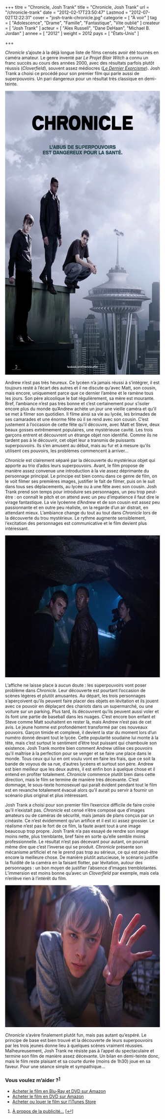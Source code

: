 +++
titre = "Chronicle, Josh Trank"
title = "Chronicle, Josh Trank"
url = "/chronicle-trank"
date = "2012-02-17T23:50:47"
Lastmod = "2012-07-02T12:22:31"
cover = "josh-trank-chronicle.jpg"
categorie = [ "À voir" ]
tag = [ "Adolescence", "Drame", "Famille", "Fantastique", "Vite oublié" ]
createur = [ "Josh Trank" ]
acteur = [ "Alex Russell", "Dane DeHaan", "Michael B. Jordan" ]
annee = [ "2012" ]
weight = 2012
pays = [ "États-Unis" ]

+++

<p><em>Chronicle</em> s&rsquo;ajoute à la déjà longue liste de films censés avoir été tournés en caméra amateur. Le genre inventé par <em>Le Projet Blair Witch</em> a connu un franc succès au cours des années 2000, avec des résultats parfois plutôt réussis (<em>Cloverfield</em>), souvent assez médiocres (<a href="http://voiretmanger.fr/2010/08/20/dernier-exorcisme-stamm/"><em>Le Dernier Exorcisme</em></a>). Josh Trank a choisi ce procédé pour son premier film qui parle aussi de superpouvoirs. Un pari dangereux pour un résultat très classique en demi-teinte.</p>
<div style="text-align: center;"><a href="http://www.allocine.fr/film/fichefilm_gen_cfilm=184617.html"><img class="aligncenter" style="border-style: initial; border-color: initial; border-image: initial; border-width: 0px;" src="chronicle-trank.jpg" alt="Chronicle trank" width="690" height="920" border="0" /></a></div>
<p>Andrew n&rsquo;est pas très heureux. Ce lycéen n&rsquo;a jamais réussi à s&rsquo;intégrer, il est toujours resté à l&rsquo;écart des autres et il ne discute qu&rsquo;avec Matt, son cousin, mais encore, uniquement parce que ce dernier l&rsquo;amène et le ramène tous les jours. Son père alcoolique le bat régulièrement, sa mère est mourante. Bref, l&rsquo;ambiance n&rsquo;est pas très bonne et c&rsquo;est certainement pour s&rsquo;isoler encore plus du monde qu&rsquo;Andrew achète un jour une vieille caméra et qu&rsquo;il se met à filmer son quotidien. Il filme ainsi sa vie au lycée, les brimades de ses camarades et une énorme fête où il se rend avec son cousin. C&rsquo;est justement à l&rsquo;occasion de cette fête qu&rsquo;il découvre, avec Matt et Steve, deux beaux gosses extrêmement populaires, une mystérieuse cavité. Les trois garçons entrent et découvrent un étrange objet non identifié. Comme ils ne tardent pas à le découvrir, cet objet leur a transmis de puissants superpouvoirs. Ils s&rsquo;en amusent au début, mais au fur et à mesure qu&rsquo;ils utilisent ces pouvoirs, les problèmes commencent à arriver…</p>
<p><em>Chronicle</em> est clairement séparé par la découverte du mystérieux objet qui apporte au trio d&rsquo;ados leurs superpouvoirs. Avant, le film propose de manière assez convenue une introduction à la vie assez déprimante du personnage principal. Le principe est bien connu dans ce genre de film, on le voit filmer ses premières images, justifier le fait de filmer, puis on le suit dans tous ses déplacements, au lycée ou à une fête avec son cousin. Josh Trank prend son temps pour introduire ses personnages, un peu trop peut-être : on connaît le pitch et on attend avec un peu d&rsquo;impatience il faut dire le virage fantastique. La vie lycéenne d&rsquo;Andrew et de son cousin est assez peu passionnante et en outre peu réaliste, on la regarde d&rsquo;un air distrait, en attendant mieux. L&rsquo;ambiance change du tout au tout dans <em>Chronicle</em> lors de la découverte du trou mystérieux. Le rythme augmente sensiblement, l&rsquo;excitation des personnages est communicative et le film devient plus intéressant.</p>
<div style="text-align: center;"><img class="aligncenter" style="border-style: initial; border-color: initial; border-image: initial; border-width: 0px;" src="chronicle-2012.jpg" alt="Chronicle 2012" width="690" height="460" border="0" /></div>
<p>L&rsquo;affiche ne laisse place à aucun doute : les superpouvoirs vont poser problème dans <em>Chronicle</em>. Leur découverte est pourtant l&rsquo;occasion de scènes légères et plutôt amusantes. Au départ, les trois personnages s&rsquo;aperçoivent qu&rsquo;ils peuvent faire placer des objets en lévitation et ils jouent avec ce pouvoir en déplaçant des chariots dans un supermarché, ou une voiture sur un parking. Plus tard, ils découvrent qu&rsquo;ils peuvent aussi voler et ils font une partie de baseball dans les nuages. C&rsquo;est encore bon enfant et Steve comme Matt souhaitent en rester là, mais Andrew n&rsquo;est pas de cet avis. Le jeune homme est profondément transformé par ces nouveaux pouvoirs. Garçon timide et complexé, il devient la star du moment lors d&rsquo;un numéro donné devant tout le lycée. Cette popularité soudaine lui monte à la tête, mais c&rsquo;est surtout le sentiment d&rsquo;être tout puissant qui chamboule son existence. Josh Trank montre bien comment Andrew utilise ces pouvoirs qu&rsquo;il maîtrise à la perfection pour se venger et se faire une place dans le monde. Tous ceux qui lui en ont voulu vont en faire les frais, que ce soit la bande de voyous de sa rue, d&rsquo;autres lycéens et surtout son père. Andrew est bien meilleur que les deux autres, il est enfin bon à quelque chose et il entend en profiter totalement. <em>Chronicle</em> commence plutôt bien dans cette direction, mais le film se termine de manière très décevante. C&rsquo;est dommage, le sous-texte homosexuel qui paraît évident pendant tout le film est en revanche totalement évacué alors qu&rsquo;il aurait pu servir à fournir un scénario plus original et plus intéressant.</p>
<p>Josh Trank a choisi pour son premier film l&rsquo;exercice difficile de faire croire qu&rsquo;il n&rsquo;existait pas. <em>Chronicle</em> est censé n&rsquo;être composé que d&rsquo;images amateurs ou de caméras de sécurité, mais jamais de plans conçus par un cinéaste. Ce n&rsquo;est évidemment qu&rsquo;un artifice et il est ici assez grossier. Le réalisme n&rsquo;est pas le fort de ce film, la faute avant tout à une image beaucoup trop propre. Josh Trank n&rsquo;a pas essayé de rendre son image moins nette, plus tremblante, bref faire en sorte qu&rsquo;elle semble moins professionnelle. Le résultat n&rsquo;est pas décevant pour autant, on pourrait même dire que c&rsquo;est l&rsquo;inverse qui se produit. <em>Chronicle</em> présente son mécanisme artificiel et ne le prend pas trop au sérieux, ce qui est peut-être encore la meilleure chose. De manière plutôt astucieuse, le scénario justifie la fluidité de la caméra en la faisant flotter, par lévitation, autour des personnages : un bon moyen de justifier l&rsquo;absence d&rsquo;images tremblotantes. L&rsquo;immersion est moins bonne qu&rsquo;avec un <em>Cloverfield</em> par exemple, mais cela n&rsquo;enlève rien à l&rsquo;intérêt du film.</p>
<div style="text-align: center;"><img class="aligncenter" style="border-style: initial; border-color: initial; border-image: initial; border-width: 0px;" src="chronicle-dane-dehaan.jpg" alt="Chronicle dane dehaan" width="690" height="460" border="0" /></div>
<p><em>Chronicle</em> s&rsquo;avère finalement plutôt fun, mais pas autant qu&rsquo;espéré. Le principe de base est bien trouvé et la découverte de leurs superpouvoirs par les trois jeunes donne lieu à quelques scènes vraiment réussies. Malheureusement, Josh Trank ne résiste pas à l&rsquo;appel du spectaculaire et termine son film de manière assez décevante. Un bilan en demi-teinte donc, mais le film reste plaisant et sa courte durée (moins de 1h30) joue en sa faveur. Pour une séance simple et sympathique…</p>
<div class="amazon">
<h3>Vous voulez m&rsquo;aider ?<sup><a href="#footnote_0_5789" id="identifier_0_5789" class="footnote-link footnote-identifier-link" title="&Agrave; propos de la publicit&eacute;&hellip;">1</a></sup></h3>
<ul>
<li><a href="http://www.amazon.fr/gp/product/B007KLPXNQ/ref=as_li_ss_tl?ie=UTF8&#038;tag=leblogdenic07-21&#038;linkCode=as2&#038;camp=1642&#038;creative=19458&#038;creativeASIN=B007KLPXNQ">Acheter le film en Blu-Ray et DVD sur Amazon</a></li>
<li><a href="http://www.amazon.fr/gp/product/B007KLPXHM/ref=as_li_ss_tl?ie=UTF8&#038;tag=leblogdenic07-21&#038;linkCode=as2&#038;camp=1642&#038;creative=19458&#038;creativeASIN=B007KLPXHM">Acheter le film en DVD sur Amazon</a></li>
<li><a href="http://clk.tradedoubler.com/click?p=23753&#038;a=403761&#038;g=0&#038;td_partnerId=2003&#038;url=http://itunes.apple.com/fr/movie/chronicle/id515159090">Acheter ou louer le film sur l&rsquo;iTunes Store</a></li>
</ul>
</div>
<ol class="footnotes"><li id="footnote_0_5789" class="footnote"><a href="http://voiretmanger.fr/soutien/">À propos de la publicité…</a> [<a href="#identifier_0_5789" class="footnote-link footnote-back-link">&#8617;</a>]</li></ol>
